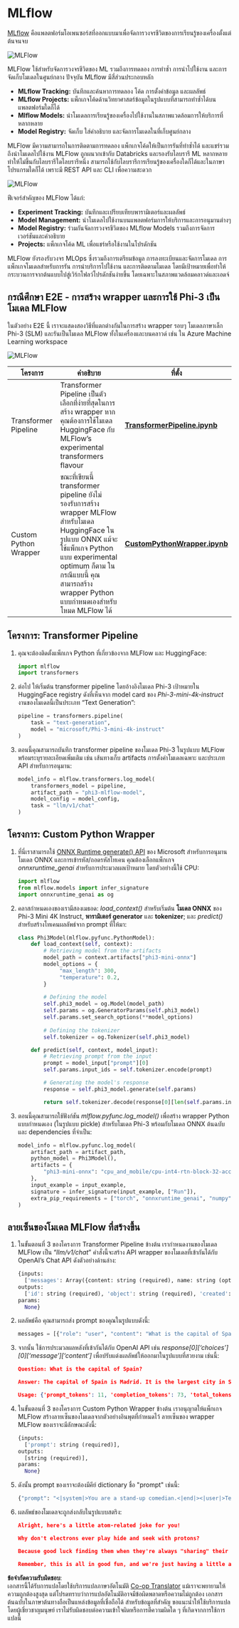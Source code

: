 <!--
CO_OP_TRANSLATOR_METADATA:
{
  "original_hash": "f61c383bbf0c3dac97e43f833c258731",
  "translation_date": "2025-07-17T02:31:50+00:00",
  "source_file": "md/02.Application/01.TextAndChat/Phi3/E2E_Phi-3-MLflow.md",
  "language_code": "th"
}
-->
# MLflow

[MLflow](https://mlflow.org/) คือแพลตฟอร์มโอเพนซอร์สที่ออกแบบมาเพื่อจัดการวงจรชีวิตของการเรียนรู้ของเครื่องตั้งแต่ต้นจนจบ

![MLFlow](../../../../../../translated_images/MlFlowmlops.ed16f47809d74d9ac0407bf43985ec022ad01f3d970083e465326951e43b2e01.th.png)

MLFlow ใช้สำหรับจัดการวงจรชีวิตของ ML รวมถึงการทดลอง การทำซ้ำ การนำไปใช้งาน และการจัดเก็บโมเดลในศูนย์กลาง ปัจจุบัน MLflow มีสี่ส่วนประกอบหลัก

- **MLflow Tracking:** บันทึกและค้นหาการทดลอง โค้ด การตั้งค่าข้อมูล และผลลัพธ์
- **MLflow Projects:** แพ็กเกจโค้ดด้านวิทยาศาสตร์ข้อมูลในรูปแบบที่สามารถทำซ้ำได้บนแพลตฟอร์มใดก็ได้
- **Mlflow Models:** นำโมเดลการเรียนรู้ของเครื่องไปใช้งานในสภาพแวดล้อมการให้บริการที่หลากหลาย
- **Model Registry:** จัดเก็บ ใส่คำอธิบาย และจัดการโมเดลในที่เก็บศูนย์กลาง

MLFlow มีความสามารถในการติดตามการทดลอง แพ็กเกจโค้ดให้เป็นการรันที่ทำซ้ำได้ และแชร์รวมถึงนำโมเดลไปใช้งาน MLFlow ถูกผนวกเข้ากับ Databricks และรองรับไลบรารี ML หลากหลาย ทำให้ไม่ขึ้นกับไลบรารีใดไลบรารีหนึ่ง สามารถใช้กับไลบรารีการเรียนรู้ของเครื่องใดก็ได้และในภาษาโปรแกรมใดก็ได้ เพราะมี REST API และ CLI เพื่อความสะดวก

![MLFlow](../../../../../../translated_images/MLflow2.5a22eb718f6311d16f1a1952a047dc6b9e392649f1e0fc7bc3c3dcd65e3af07c.th.png)

ฟีเจอร์สำคัญของ MLFlow ได้แก่:

- **Experiment Tracking:** บันทึกและเปรียบเทียบพารามิเตอร์และผลลัพธ์
- **Model Management:** นำโมเดลไปใช้งานบนแพลตฟอร์มการให้บริการและการอนุมานต่างๆ
- **Model Registry:** ร่วมกันจัดการวงจรชีวิตของ MLflow Models รวมถึงการจัดการเวอร์ชันและคำอธิบาย
- **Projects:** แพ็กเกจโค้ด ML เพื่อแชร์หรือใช้งานในโปรดักชัน

MLFlow ยังรองรับวงจร MLOps ซึ่งรวมถึงการเตรียมข้อมูล การลงทะเบียนและจัดการโมเดล การแพ็กเกจโมเดลสำหรับการรัน การนำบริการไปใช้งาน และการติดตามโมเดล โดยมีเป้าหมายเพื่อทำให้กระบวนการจากต้นแบบไปสู่เวิร์กโฟลว์โปรดักชันง่ายขึ้น โดยเฉพาะในสภาพแวดล้อมคลาวด์และเอดจ์

## กรณีศึกษา E2E - การสร้าง wrapper และการใช้ Phi-3 เป็นโมเดล MLFlow

ในตัวอย่าง E2E นี้ เราจะแสดงสองวิธีที่แตกต่างกันในการสร้าง wrapper รอบๆ โมเดลภาษาเล็ก Phi-3 (SLM) และรันเป็นโมเดล MLFlow ทั้งในเครื่องและบนคลาวด์ เช่น ใน Azure Machine Learning workspace

![MLFlow](../../../../../../translated_images/MlFlow1.fd745e47dbd3fecfee254096d496cdf1cb3e1789184f9efcead9c2a96e5a979b.th.png)

| โครงการ | คำอธิบาย | ที่ตั้ง |
| ------------ | ----------- | -------- |
| Transformer Pipeline | Transformer Pipeline เป็นตัวเลือกที่ง่ายที่สุดในการสร้าง wrapper หากคุณต้องการใช้โมเดล HuggingFace กับ MLFlow’s experimental transformers flavour | [**TransformerPipeline.ipynb**](../../../../../../code/06.E2E/E2E_Phi-3-MLflow_TransformerPipeline.ipynb) |
| Custom Python Wrapper | ขณะที่เขียนนี้ transformer pipeline ยังไม่รองรับการสร้าง wrapper MLFlow สำหรับโมเดล HuggingFace ในรูปแบบ ONNX แม้จะใช้แพ็กเกจ Python แบบ experimental optimum ก็ตาม ในกรณีแบบนี้ คุณสามารถสร้าง wrapper Python แบบกำหนดเองสำหรับโหมด MLFlow ได้ | [**CustomPythonWrapper.ipynb**](../../../../../../code/06.E2E/E2E_Phi-3-MLflow_CustomPythonWrapper.ipynb) |

## โครงการ: Transformer Pipeline

1. คุณจะต้องติดตั้งแพ็กเกจ Python ที่เกี่ยวข้องจาก MLFlow และ HuggingFace:

    ``` Python
    import mlflow
    import transformers
    ```

2. ต่อไป ให้เริ่มต้น transformer pipeline โดยอ้างอิงโมเดล Phi-3 เป้าหมายใน HuggingFace registry ดังที่เห็นจาก model card ของ _Phi-3-mini-4k-instruct_ งานของโมเดลนี้เป็นประเภท “Text Generation”:

    ``` Python
    pipeline = transformers.pipeline(
        task = "text-generation",
        model = "microsoft/Phi-3-mini-4k-instruct"
    )
    ```

3. ตอนนี้คุณสามารถบันทึก transformer pipeline ของโมเดล Phi-3 ในรูปแบบ MLFlow พร้อมระบุรายละเอียดเพิ่มเติม เช่น เส้นทางเก็บ artifacts การตั้งค่าโมเดลเฉพาะ และประเภท API สำหรับการอนุมาน:

    ``` Python
    model_info = mlflow.transformers.log_model(
        transformers_model = pipeline,
        artifact_path = "phi3-mlflow-model",
        model_config = model_config,
        task = "llm/v1/chat"
    )
    ```

## โครงการ: Custom Python Wrapper

1. ที่นี่เราสามารถใช้ [ONNX Runtime generate() API](https://github.com/microsoft/onnxruntime-genai) ของ Microsoft สำหรับการอนุมานโมเดล ONNX และการเข้ารหัส/ถอดรหัสโทเคน คุณต้องเลือกแพ็กเกจ _onnxruntime_genai_ สำหรับการประมวลผลเป้าหมาย โดยตัวอย่างนี้ใช้ CPU:

    ``` Python
    import mlflow
    from mlflow.models import infer_signature
    import onnxruntime_genai as og
    ```

1. คลาสกำหนดเองของเรามีสองเมธอด: _load_context()_ สำหรับเริ่มต้น **โมเดล ONNX** ของ Phi-3 Mini 4K Instruct, **พารามิเตอร์ generator** และ **tokenizer**; และ _predict()_ สำหรับสร้างโทเคนผลลัพธ์จาก prompt ที่ให้มา:

    ``` Python
    class Phi3Model(mlflow.pyfunc.PythonModel):
        def load_context(self, context):
            # Retrieving model from the artifacts
            model_path = context.artifacts["phi3-mini-onnx"]
            model_options = {
                 "max_length": 300,
                 "temperature": 0.2,         
            }
        
            # Defining the model
            self.phi3_model = og.Model(model_path)
            self.params = og.GeneratorParams(self.phi3_model)
            self.params.set_search_options(**model_options)
            
            # Defining the tokenizer
            self.tokenizer = og.Tokenizer(self.phi3_model)
    
        def predict(self, context, model_input):
            # Retrieving prompt from the input
            prompt = model_input["prompt"][0]
            self.params.input_ids = self.tokenizer.encode(prompt)
    
            # Generating the model's response
            response = self.phi3_model.generate(self.params)
    
            return self.tokenizer.decode(response[0][len(self.params.input_ids):])
    ```

1. ตอนนี้คุณสามารถใช้ฟังก์ชัน _mlflow.pyfunc.log_model()_ เพื่อสร้าง wrapper Python แบบกำหนดเอง (ในรูปแบบ pickle) สำหรับโมเดล Phi-3 พร้อมกับโมเดล ONNX ต้นฉบับและ dependencies ที่จำเป็น:

    ``` Python
    model_info = mlflow.pyfunc.log_model(
        artifact_path = artifact_path,
        python_model = Phi3Model(),
        artifacts = {
            "phi3-mini-onnx": "cpu_and_mobile/cpu-int4-rtn-block-32-acc-level-4",
        },
        input_example = input_example,
        signature = infer_signature(input_example, ["Run"]),
        extra_pip_requirements = ["torch", "onnxruntime_genai", "numpy"],
    )
    ```

## ลายเซ็นของโมเดล MLFlow ที่สร้างขึ้น

1. ในขั้นตอนที่ 3 ของโครงการ Transformer Pipeline ข้างต้น เรากำหนดงานของโมเดล MLFlow เป็น “_llm/v1/chat_” คำสั่งนี้จะสร้าง API wrapper ของโมเดลที่เข้ากันได้กับ OpenAI’s Chat API ดังตัวอย่างด้านล่าง:

    ``` Python
    {inputs: 
      ['messages': Array({content: string (required), name: string (optional), role: string (required)}) (required), 'temperature': double (optional), 'max_tokens': long (optional), 'stop': Array(string) (optional), 'n': long (optional), 'stream': boolean (optional)],
    outputs: 
      ['id': string (required), 'object': string (required), 'created': long (required), 'model': string (required), 'choices': Array({finish_reason: string (required), index: long (required), message: {content: string (required), name: string (optional), role: string (required)} (required)}) (required), 'usage': {completion_tokens: long (required), prompt_tokens: long (required), total_tokens: long (required)} (required)],
    params: 
      None}
    ```

1. ผลลัพธ์คือ คุณสามารถส่ง prompt ของคุณในรูปแบบดังนี้:

    ``` Python
    messages = [{"role": "user", "content": "What is the capital of Spain?"}]
    ```

1. จากนั้น ใช้การประมวลผลหลังที่เข้ากันได้กับ OpenAI API เช่น _response[0][‘choices’][0][‘message’][‘content’]_ เพื่อปรับแต่งผลลัพธ์ให้ออกมาในรูปแบบที่สวยงาม เช่นนี้:

    ``` JSON
    Question: What is the capital of Spain?
    
    Answer: The capital of Spain is Madrid. It is the largest city in Spain and serves as the political, economic, and cultural center of the country. Madrid is located in the center of the Iberian Peninsula and is known for its rich history, art, and architecture, including the Royal Palace, the Prado Museum, and the Plaza Mayor.
    
    Usage: {'prompt_tokens': 11, 'completion_tokens': 73, 'total_tokens': 84}
    ```

1. ในขั้นตอนที่ 3 ของโครงการ Custom Python Wrapper ข้างต้น เราอนุญาตให้แพ็กเกจ MLFlow สร้างลายเซ็นของโมเดลจากตัวอย่างอินพุตที่กำหนดไว้ ลายเซ็นของ wrapper MLFlow ของเราจะมีลักษณะดังนี้:

    ``` Python
    {inputs: 
      ['prompt': string (required)],
    outputs: 
      [string (required)],
    params: 
      None}
    ```

1. ดังนั้น prompt ของเราจะต้องมีคีย์ dictionary ชื่อ "prompt" เช่นนี้:

    ``` Python
    {"prompt": "<|system|>You are a stand-up comedian.<|end|><|user|>Tell me a joke about atom<|end|><|assistant|>",}
    ```

1. ผลลัพธ์ของโมเดลจะถูกส่งกลับในรูปแบบสตริง:

    ``` JSON
    Alright, here's a little atom-related joke for you!
    
    Why don't electrons ever play hide and seek with protons?
    
    Because good luck finding them when they're always "sharing" their electrons!
    
    Remember, this is all in good fun, and we're just having a little atomic-level humor!
    ```

**ข้อจำกัดความรับผิดชอบ**:  
เอกสารนี้ได้รับการแปลโดยใช้บริการแปลภาษาอัตโนมัติ [Co-op Translator](https://github.com/Azure/co-op-translator) แม้เราจะพยายามให้ความถูกต้องสูงสุด แต่โปรดทราบว่าการแปลอัตโนมัติอาจมีข้อผิดพลาดหรือความไม่ถูกต้อง เอกสารต้นฉบับในภาษาต้นทางถือเป็นแหล่งข้อมูลที่เชื่อถือได้ สำหรับข้อมูลที่สำคัญ ขอแนะนำให้ใช้บริการแปลโดยผู้เชี่ยวชาญมนุษย์ เราไม่รับผิดชอบต่อความเข้าใจผิดหรือการตีความผิดใด ๆ ที่เกิดจากการใช้การแปลนี้